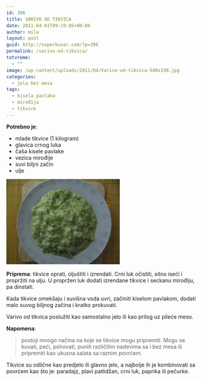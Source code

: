 ```yaml
---
id: 396
title: VARIVO OD TIKVICA
date: 2011-04-01T09:19:05+00:00
author: mila
layout: post
guid: http://superkuvar.com/?p=396
permalink: /varivo-od-tikvica/
totvreme:
  - ""
image: /wp-content/uploads/2011/04/Varivo-od-tikvica-940x198.jpg
categories:
  - jela bez mesa
tags:
  - kisela pavlaka
  - mirođija
  - tikvice
---
```

**Potrebno je**:

  * mlade tikvice (1 kilogram)
  * glavica crnog luka
  * čaša kisele pavlake
  * vezica mirođije
  * suvi biljni začin
  * ulje

<img class="alignnone size-medium wp-image-3249" title="Varivo od tikvica" src="/wp-content/uploads/2011/04/Varivo-od-tikvica-1024x768.jpg" alt="" width="300" height="225" /> 

**Priprema**: tikvice oprati, oljuštiti i izrendati. Crni luk očistiti, sitno iseći i propržiti na ulju. U propržen luk dodati izrendane tikvice i seckanu mirođiju, pa dinstati.

Kada tikvice omekšaju i suvišna voda uvri, začiniti kiselom pavlakom, dodati malo suvog biljnog začina i kratko prokuvati.

Varivo od tikvica poslužiti kao samostalno jelo ili kao prilog uz pileće meso.

**Napomena**: 
> postoji mnogo načina na koje se tikvice mogu pripremiti. Mogu se kuvati, peći, pohovati, puniti različitim nadevima sa i bez mesa ili pripremiti kao ukusna salata sa raznim povrćem.

Tikvice su odlične kao predjelo ili glavno jelo, a najbolje ih je kombinovati sa povrćem kao što je: paradajz, plavi patlidžan, crni luk, paprika ili pečurke.